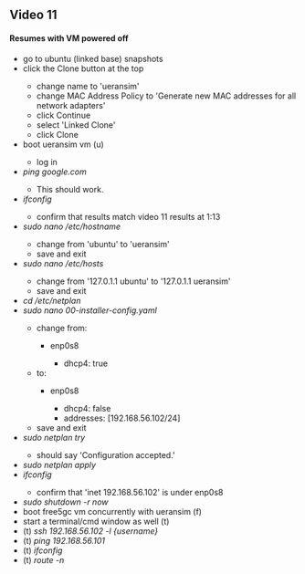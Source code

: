 <h2>Video 11</h2>
<h4>Resumes with VM powered off</h4>
<ul>
    <li>go to ubuntu (linked base) snapshots</li>
    <li>click the Clone button at the top</li>
    <ul>
        <li>change name to 'ueransim'</li>
        <li>change MAC Address Policy to 'Generate new MAC addresses for all network adapters'</li>
        <li>click Continue</li>
        <li>select 'Linked Clone'</li>
        <li>click Clone</li>
    </ul>
    <li>boot ueransim vm (u)</li>
    <ul>
        <li>log in</li>
    </ul>
    <li><i>ping google.com</i></li>
    <ul>
        <li>This should work.</li>
    </ul>
    <li><i>ifconfig</i></li>
    <ul>
        <li>confirm that results match video 11 results at 1:13</li>
    </ul>
    <li><i>sudo nano /etc/hostname</i></li>
    <ul>
        <li>change from 'ubuntu' to 'ueransim'</li>
        <li>save and exit</li>
    </ul>
    <li><i>sudo nano /etc/hosts</i></li>
    <ul>
        <li>change from '127.0.1.1 ubuntu' to '127.0.1.1 ueransim'</li>
        <li>save and exit</li>
    </ul>
    <li><i>cd /etc/netplan</i></li>
    <li><i>sudo nano 00-installer-config.yaml</i></li>
    <ul>
        <li>change from:</li>
        <ul>
            <li>enp0s8</li>
            <ul>
                <li>dhcp4: true</li>
            </ul>
        </ul>
        <li>to:</li>
        <ul>
            <li>enp0s8</li>
            <ul>
                <li>dhcp4: false</li>
                <li>addresses: [192.168.56.102/24]</li>
            </ul>
        </ul>
        <li>save and exit</li>
    </ul>
    <li><i>sudo netplan try</i></li>
    <ul>
        <li>should say 'Configuration accepted.'</li>
    </ul>
    <li><i>sudo netplan apply</i></li>
    <li><i>ifconfig</i></li>
    <ul>
        <li>confirm that 'inet 192.168.56.102' is under enp0s8</li>
    </ul>
    <li><i>sudo shutdown -r now</i></li>
    <li>boot free5gc vm concurrently with ueransim (f)</li>
    <li>start a terminal/cmd window as well (t)</li>
    <li>(t) <i>ssh 192.168.56.102 -l {username}</i></li>
    <li>(t) <i>ping 192.168.56.101</i></li>
    <li>(t) <i>ifconfig</i></li>
    <li>(t) <i>route -n</i></li>
</ul>
